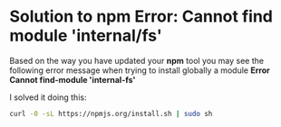 # Solution to npm Error: Cannot find module 'internal/fs'

Based on the way you have updated your **npm** tool you may see the following error message when trying to install globally a module **Error Cannot find-module 'internal-fs'**

I solved it doing this:

```sh
curl -0 -sL https://npmjs.org/install.sh | sudo sh
```
